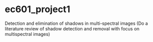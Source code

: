 # ec601_project1
Detection and elimination of shadows in multi-spectral images (Do a literature review of shadow detection and removal with focus on multispectral images)
